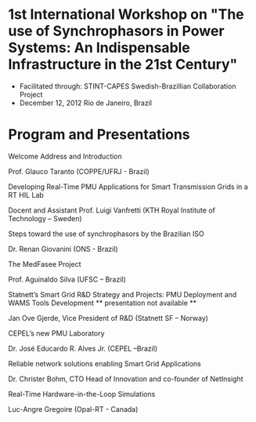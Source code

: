 # 1st International Workshop on "The use of Synchrophasors in Power Systems: An Indispensable Infrastructure in the 21st Century"


- Facilitated through: STINT-CAPES Swedish-Brazillian Collaboration Project
- December 12, 2012 Rio de Janeiro, Brazil

# Program and Presentations
Welcome Address and Introduction

Prof. Glauco Taranto (COPPE/UFRJ - Brazil)

Developing Real-Time PMU Applications for Smart Transmission Grids in a RT HIL Lab

Docent and Assistant Prof. Luigi Vanfretti (KTH Royal Institute of Technology – Sweden)

Steps toward the use of synchrophasors by the Brazilian ISO

Dr. Renan Giovanini (ONS - Brazil)

The MedFasee Project

Prof. Aguinaldo Silva (UFSC – Brazil)

Statnett’s Smart Grid R&D Strategy and Projects: PMU Deployment and WAMS Tools Development ** presentation not available **

Jan Ove Gjerde, Vice President of R&D (Statnett SF – Norway)


CEPEL’s new PMU Laboratory

Dr. José Educardo R. Alves Jr. (CEPEL –Brazil)

Reliable network solutions enabling Smart Grid Applications

Dr. Christer Bohm, CTO Head of Innovation and co-founder of NetInsight

Real-Time Hardware-in-the-Loop Simulations

Luc-Angre Gregoire (Opal-RT - Canada)
